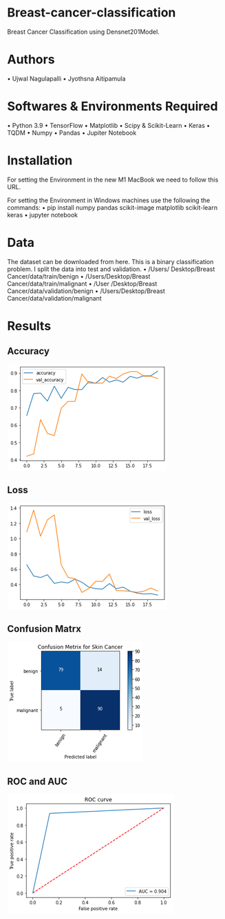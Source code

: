# Breast-cancer-classification
Breast Cancer Classification using Densnet201Model.

# Authors
•	Ujwal Nagulapalli
•	Jyothsna Aitipamula

# Softwares & Environments Required
•	Python 3.9
•	TensorFlow
•	Matplotlib
•	Scipy & Scikit-Learn
•	Keras
•	TQDM
•	Numpy
•	Pandas
•	Jupiter Notebook

# Installation
For setting the Environment in the new M1 MacBook we need to follow this URL.

For setting the Environment in Windows machines use the following the commands:
•	pip install numpy pandas scikit-image matplotlib scikit-learn keras
•	jupyter notebook

# Data
The dataset can be downloaded from here. This is a binary classification problem. I split the data into test and validation.
•	/Users/ Desktop/Breast Cancer/data/train/benign
•	/Users/Desktop/Breast Cancer/data/train/malignant
•	/User /Desktop/Breast Cancer/data/validation/benign
•	/Users/Desktop/Breast Cancer/data/validation/malignant

# Results

## Accuracy
![Screenshot](images/2.png)

## Loss
![Screenshot](images/1.png)

## Confusion Matrx
![Screenshot](images/3.png)

## ROC and AUC
![Screenshot](images/4.png)
